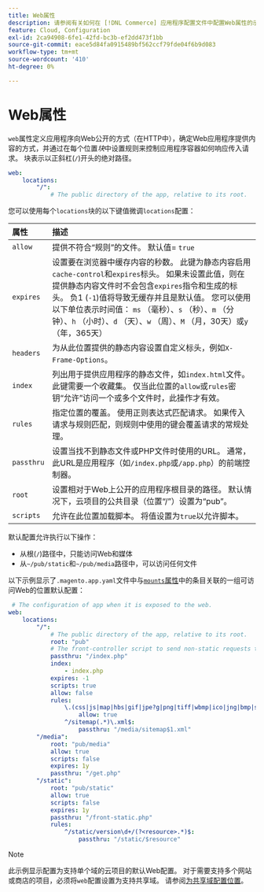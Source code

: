 ```yaml
---
title: Web属性
description: 请参阅有关如何在 [!DNL Commerce] 应用程序配置文件中配置Web属性的示例。
feature: Cloud, Configuration
exl-id: 2ca94908-6fe1-42fd-bc3b-ef2dd473f1bb
source-git-commit: eace5d84fa0915489bf562ccf79fde04f6b9d083
workflow-type: tm+mt
source-wordcount: '410'
ht-degree: 0%

---
```


# Web属性

`web`属性定义应用程序向Web公开的方式（在HTTP中），确定Web应用程序提供内容的方式，并通过在每个位置&#x200B;_块_&#x200B;中设置规则来控制应用程序容器如何响应传入请求。 块表示以正斜杠(`/`)开头的绝对路径。

```yaml
web:
    locations:
        "/":
            # The public directory of the app, relative to its root.
```

您可以使用每个`locations`块的以下键值微调`locations`配置：

| 属性 | 描述 |
| :--- | :--- |
| `allow` | 提供不符合“规则”的文件。 默认值= `true` |
| `expires` | 设置要在浏览器中缓存内容的秒数。 此键为静态内容启用`cache-control`和`expires`标头。 如果未设置此值，则在提供静态内容文件时不会包含`expires`指令和生成的标头。 负1 (`-1`)值将导致无缓存并且是默认值。 您可以使用以下单位表示时间值： `ms` （毫秒）、`s` （秒）、`m` （分钟）、`h` （小时）、`d` （天）、`w` （周）、`M` （月，30天）或`y` （年，365天） |
| `headers` | 为从此位置提供的静态内容设置自定义标头，例如`X-Frame-Options`。 |
| `index` | 列出用于提供应用程序的静态文件，如`index.html`文件。 此键需要一个收藏集。 仅当此位置的`allow`或`rules`密钥“允许”访问一个或多个文件时，此操作才有效。 |
| `rules` | 指定位置的覆盖。 使用正则表达式匹配请求。 如果传入请求与规则匹配，则规则中使用的键会覆盖请求的常规处理。 |
| `passthru` | 设置当找不到静态文件或PHP文件时使用的URL。 通常，此URL是应用程序（如`/index.php`或`/app.php`）的前端控制器。 |
| `root` | 设置相对于Web上公开的应用程序根目录的路径。 默认情况下，云项目的公共目录（位置“/”）设置为“pub”。 |
| `scripts` | 允许在此位置加载脚本。 将值设置为`true`以允许脚本。 |

默认配置允许执行以下操作：

- 从根(`/`)路径中，只能访问Web和媒体
- 从`~/pub/static`和`~/pub/media`路径中，可以访问任何文件

以下示例显示了`.magento.app.yaml`文件中与[`mounts`属性](properties.md#mounts)中的条目关联的一组可访问Web的位置默认配置：

```yaml
 # The configuration of app when it is exposed to the web.
web:
    locations:
        "/":
            # The public directory of the app, relative to its root.
            root: "pub"
            # The front-controller script to send non-static requests to.
            passthru: "/index.php"
            index:
                - index.php
            expires: -1
            scripts: true
            allow: false
            rules:
                \.(css|js|map|hbs|gif|jpe?g|png|tiff|wbmp|ico|jng|bmp|svgz|midi?|mp?ga|mp2|mp3|m4a|ra|weba|3gpp?|mp4|mpe?g|mpe|ogv|mov|webm|flv|mng|asx|asf|wmv|avi|ogx|swf|jar|ttf|eot|woff|otf|html?)$:
                    allow: true
                ^/sitemap(.*)\.xml$:
                    passthru: "/media/sitemap$1.xml"
        "/media":
            root: "pub/media"
            allow: true
            scripts: false
            expires: 1y
            passthru: "/get.php"
        "/static":
            root: "pub/static"
            allow: true
            scripts: false
            expires: 1y
            passthru: "/front-static.php"
            rules:
                ^/static/version\d+/(?<resource>.*)$:
                    passthru: "/static/$resource"
```

>[!NOTE]
>
>此示例显示配置为支持单个域的云项目的默认Web配置。 对于需要支持多个网站或商店的项目，必须将`web`配置设置为支持共享域。 请参阅[为共享域配置位置](../store/multiple-sites.md#configure-locations-for-shared-domains)。
